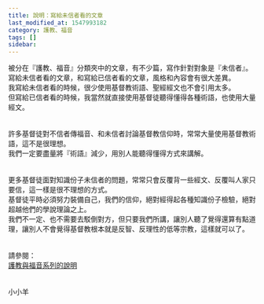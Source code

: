 ```yaml
---
title: 說明：寫給未信者看的文章
last_modified_at: 1547993182
category: 護教、福音
tags: []
sidebar: 
---
```


<p>被分在『護教、福音』分類夾中的文章，有不少篇，寫作針對對象是『未信者』。<br/><!--more-->寫給未信者看的文章，和寫給已信者看的文章，風格和內容會有很大差異。<br/>我寫給未信者看的時候，很少使用基督教術語、聖經經文也不會引用太多。<br/>但寫給已信者看的時候，我當然就直接使用基督徒聽得懂得各種術語，也使用大量經文。<br/><br/><br/>許多基督徒對不信者傳福音、和未信者討論基督教信仰時，常常大量使用基督教術語，這不是很理想。<br/>我們一定要盡量將『術語』減少，用別人能聽得懂得方式來講解。<br/><br/><br/>更多基督徒面對知識份子未信者的問題，常常只會反覆背一些經文、反覆叫人家只要信，這一樣是很不理想的方式。<br/>基督徒平時必須努力裝備自己，我們的信仰，絕對經得起各種知識份子檢驗，絕對超越他們的學說理論之上。<br/>我們不一定、也不需要去駁倒對方，但只要我們所講，讓別人聽了覺得還算有點道理，讓別人不會覺得基督教根本就是反智、反理性的低等宗教，這樣就可以了。<br/><br/><br/>請參閱：<br/><a href="/posts/269191748">護教與福音系列的說明</a><br/><br/><br/>小小羊<br/><br/></p>